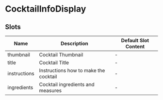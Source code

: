 # CocktailInfoDisplay

## Slots

<!-- @vuese:CocktailInfoDisplay:slots:start -->

| Name         | Description                           | Default Slot Content |
| ------------ | ------------------------------------- | -------------------- |
| thumbnail    | Cocktail Thumbnail                    | -                    |
| title        | Cocktail Title                        | -                    |
| instructions | Instructions how to make the cocktail | -                    |
| ingredients  | Cocktail ingredients and measures     | -                    |

<!-- @vuese:CocktailInfoDisplay:slots:end -->

